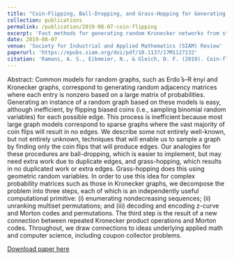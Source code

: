 ```yaml
---
title: "Coin-Flipping, Ball-Dropping, and Grass-Hopping for Generating Random Graphs from Matrices of Edge Probabilities"
collection: publications
permalink: /publication/2019-08-07-coin-flipping
excerpt: 'Fast methods for generating random Kronecker networks from stochastic adjacency matrices.'
date: 2019-08-07
venue: 'Society for Industrial and Applied Mathematics (SIAM) Review'
paperurl: 'https://epubs.siam.org/doi/pdf/10.1137/17M1127132'
citation: 'Ramani, A. S., Eikmeier, N., & Gleich, D. F. (2019). Coin-flipping, ball-dropping, and grass-hopping for generating random graphs from matrices of edge probabilities. <i>SIAM Review</i>, 61(3), 549-595.'
---
```

Abstract: Common models for random graphs, such as Erdo ̋s–R ́enyi and Kronecker graphs, correspond to generating random adjacency matrices where each entry is nonzero based on a large matrix of probabilities. Generating an instance of a random graph based on these models is easy, although inefficient, by flipping biased coins (i.e., sampling binomial random variables) for each possible edge. This process is inefficient because most large graph models correspond to sparse graphs where the vast majority of coin flips will result in no edges. We describe some not entirely well-known, but not entirely unknown, techniques that will enable us to sample a graph by finding only the coin flips that will produce edges. Our analogies for these procedures are ball-dropping, which is easier to implement, but may need extra work due to duplicate edges, and grass-hopping, which results in no duplicated work or extra edges. Grass-hopping does this using geometric random variables. In order to use this idea for complex probability matrices such as those in Kronecker graphs, we decompose the problem into three steps, each of which is an independently useful computational primitive: (i) enumerating nondecreasing sequences; (ii) unranking multiset permutations; and (iii) decoding and encoding z-curve and Morton codes and permutations. The third step is the result of a new connection between repeated Kronecker product operations and Morton codes. Throughout, we draw connections to ideas underlying applied math and computer science, including coupon collector problems.

[Download paper here](http://arjunramani3.github.io/files/2019-08-07-coin-flipping.pdf)

